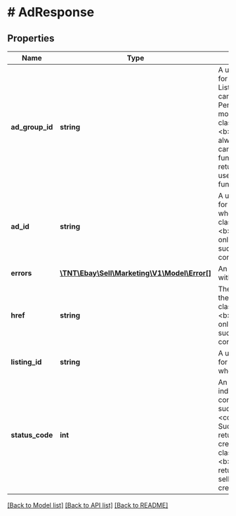 # # AdResponse

## Properties

Name | Type | Description | Notes
------------ | ------------- | ------------- | -------------
**ad_group_id** | **string** | A unique eBay-assigned ID for an ad group in a Promoted Listings Advanced (PLA) campaign that uses the Cost Per Click (CPC) funding model.&lt;span class&#x3D;\&quot;tablenote\&quot;&gt;&lt;b&gt;Note:&lt;/b&gt; This field will always be returned for  campaigns that use the CPC funding model. It will not be returned for campaigns that use the Cost Per Sale (CPS) funding model.&lt;/span&gt; | [optional]
**ad_id** | **string** | A unique eBay-assigned ID for an ad. This ID is generated when an ad is created.&lt;span class&#x3D;\&quot;tablenote\&quot;&gt;&lt;b&gt;Note:&lt;/b&gt;This field is only returned when an ad is successfully created for the corresponding listing.&lt;/span&gt; | [optional]
**errors** | [**\TNT\Ebay\Sell\Marketing\V1\Model\Error[]**](Error.md) | An array of errors associated with the request. | [optional]
**href** | **string** | The getAd URI that points to the ad.&lt;span class&#x3D;\&quot;tablenote\&quot;&gt;&lt;b&gt;Note:&lt;/b&gt;This field is only returned when an ad is successfully created for the corresponding listing.&lt;/span&gt; | [optional]
**listing_id** | **string** | A unique eBay-assigned ID for a listing that is generated when the listing is created. | [optional]
**status_code** | **int** | An HTTP status code indicating if the corresponding ad was successfully created or not. &lt;code&gt;200 Successful&lt;/code&gt; should be returned for successfully created ads.&lt;span class&#x3D;\&quot;tablenote\&quot;&gt;&lt;b&gt;Note:&lt;/b&gt;A status code is returned for each ad that the seller creates, or attempts to create.&lt;/span&gt; | [optional]

[[Back to Model list]](../../README.md#models) [[Back to API list]](../../README.md#endpoints) [[Back to README]](../../README.md)
